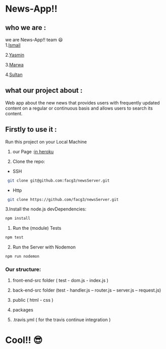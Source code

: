 # News-App!!

## who we are :

we are News-App!! team :smiley:   
1.[Ismail](https://github.com/ismail2009)

2.[Yasmin](https://github.com/yasminhillis)

3.[Marwa](https://github.com/MarwaBj)

4.[Sultan](https://github.com/sultanassi95)

## what our project about :

Web app about the new news that provides users with frequently updated content on a regular or continuous basis and allows users to search its content.

## Firstly to use it :

Run this project on your Local Machine

1. our Page :[in heroku](https://news-server-.herokuapp.com/)

2. Clone the repo:

  - SSH
  
```sh
 git clone git@github.com:facg3/newsServer.git  
``` 
- Http  

```sh
 git clone https://github.com/facg3/newsServer.git
```

3.Install the node.js devDependencies:

```sh
npm install
```

1. Run the (module) Tests

  ```sh
  npm test
  ```

2. Run the Server with Nodemon

  ```sh
  npm run nodemon
  ```

### Our structure:

1. front-end-src folder ( test - dom.js - index.js )

2. back-end-src folder (test - handler.js – router.js – server.js – request.js)

3. public ( html - css )

4. packages

5. .travis.yml ( for the travis continue integration )

# Cool!! :sunglasses:
